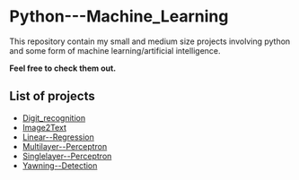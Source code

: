 # Python---Machine_Learning
 
This repository contain my small and medium size projects involving python and some form of machine learning/artificial intelligence. 

**Feel free to check them out.**

## List of projects
* [Digit_recognition](https://github.com/SSketcher/Python---Machine_Learning/tree/master/Digit--recognition)
* [Image2Text](https://github.com/SSketcher/Python---Machine_Learning/tree/master/Image2Text)
* [Linear--Regression](https://github.com/SSketcher/Python---Machine_Learning/tree/master/Linear--Regression)
* [Multilayer--Perceptron](https://github.com/SSketcher/Python---Machine_Learning/tree/master/Multilayer--Perceptron)
* [Singlelayer--Perceptron](https://github.com/SSketcher/Python---Machine_Learning/tree/master/Singlelayer--Perceptron)
* [Yawning--Detection](https://github.com/SSketcher/Python---Machine_Learning/tree/master/Yawning--Detection)
